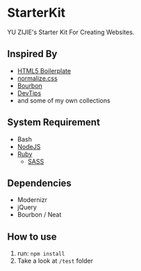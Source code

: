 # StarterKit

YU ZIJIE's Starter Kit For Creating Websites.

## Inspired By

* [HTML5 Boilerplate][1]
* [normalize.css][2]
* [Bourbon][3]
* [DevTips][7]
* and some of my own collections

## System Requirement

* Bash
* [NodeJS][4]
* [Ruby][5]
  * [SASS][6]

## Dependencies

* Modernizr
* jQuery
* Bourbon / Neat

## How to use

1. run: `npm install`
2. Take a look at `/test` folder

[1]: https://html5boilerplate.com
[2]: http://necolas.github.io/normalize.css
[3]: http://bourbon.io
[4]: https://nodejs.org
[5]: https://www.ruby-lang.org
[6]: http://sass-lang.com
[7]: http://devtipsstarterkit.com
